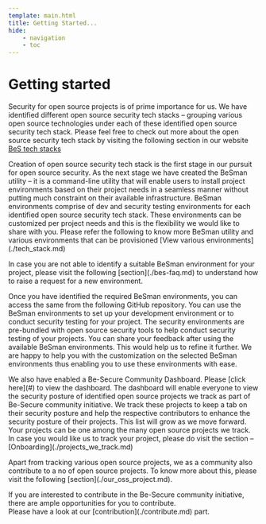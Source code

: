 ```yaml
---
template: main.html
title: Getting Started...
hide:
    - navigation
    - toc
---
```


<h1> Getting started </h1>

Security for open source projects is of prime importance for us. We have identified different open source security tech stacks – grouping various open source technologies under each of these identified open source security tech stack. Please feel free to check out more about the open source security tech stack by visiting the following section in our website  [BeS tech stacks](./tech_stack.md)
<p>
Creation of open source security tech stack is the first stage in our pursuit for open source security. As the next stage we have created the BeSman utility – it is a command-line utility that will enable users to install project environments based on their project needs in a seamless manner without putting much constraint on their available infrastructure. BeSman environments comprise of dev and security testing environments for each identified open source security tech stack. These environments can be customized per project needs and this is the flexibility we would like to share with you. Please refer the following to know more BeSman utility  and various environments that can be provisioned [View various environments](./tech_stack.md)
<p>
In case you are not able to identify a suitable BeSman environment for your project, please visit the following [section](./bes-faq.md) to understand how to raise a request for a new environment.</p>

<p> Once you have identified the required BeSman environments, you can access the same from the following GitHub repository. You can use the BeSman environments to set up your development environment or to conduct security testing for your project. The security environments are pre-bundled with open source security tools to help conduct security testing of your projects. You can share your feedback after using the available BeSman environments. This would help us to refine it further. We are happy to help you with the customization on the selected BeSman environments thus enabling you to use these environments with ease. </p>
<p>
We also have enabled a Be-Secure Community Dashboard. Please [click here](#) to view the dashboard. The dashboard will enable everyone to view the security posture of identified open source projects we track as part of Be-Secure community initiative. We track these projects to keep a tab on their security posture and help the respective contributors to enhance the security posture of their projects. This list will grow as we move forward. Your projects can be one among the many open source projects we track. In case you would like us to track your project, please do visit the section – [Onboarding](./projects_we_track.md) </p>
<p>
Apart from tracking various open source projects, we as a community also contribute to a no of open source projects. To know more about this, please visit the following [section](./our_oss_project.md).
<p>
If you are interested to contribute in the Be-Secure community initiative, there are ample opportunities for you to contribute.<br>
Please have a look at our [contribution](./contribute.md) part.



